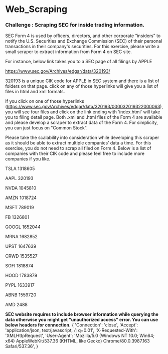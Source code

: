 # Web_Scraping

### Challenge : Scraping SEC for inside trading information.

SEC Form 4 is used by officers, directors, and other corporate “insiders” to notify the U.S. Securities and Exchange Commission (SEC) of their personal transactions in their company's securities.  For this exercise, please write a small scraper to extract information from Form 4 on SEC site. 

For instance, below link takes you to a SEC page of all filings by APPLE

https://www.sec.gov/Archives/edgar/data/320193/

320193 is a unique CIK code for APPLE in SEC system and there is a list of folders on that page. click on any of those hyperlinks will give you a list of files in html and xml formats. 

If you click on one of those hyperlinks (https://www.sec.gov/Archives/edgar/data/320193/000032019322000063), you will see four files and click on the link ending with 'index.html' will take you to filing detail page. Both .xml and .html files of the Form 4 are available and please develop a scraper to extract data of the Form 4. For simplicity, you can just focus on "Common Stock". 

Please take the scalability into consideration while developing this scraper as it should be able to extract multiple companies’ data a time. For this exercise, you do not need to scrap all filed on Form 4. Below is a list of companies with their CIK code and please feel free to include more companies if you like.  

TSLA	1318605

AAPL	320193

NVDA	1045810

AMZN	1018724

MSFT	789019

FB	1326801

GOOGL	1652044

MRNA	1682852

UPST	1647639

CRWD	1535527

SOFI	1818874

HOOD	1783879

PYPL	1633917

ABNB	1559720

AMD	2488

**SEC website requires to include browser information while querying the data otherwise you might get “unauthorized access” error. You can use below headers for connection.**
{ 'Connection': 'close',
         'Accept': 'application/json, text/javascript, */*; q=0.01', 'X-Requested-With': 'XMLHttpRequest',
         'User-Agent': 'Mozilla/5.0 (Windows NT 10.0; Win64; x64) AppleWebKit/537.36 (KHTML, like Gecko) Chrome/80.0.3987.163 Safari/537.36',
         }
